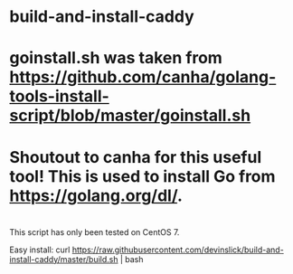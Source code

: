 # build-and-install-caddy
#
# goinstall.sh was taken from https://github.com/canha/golang-tools-install-script/blob/master/goinstall.sh
# Shoutout to canha for this useful tool!  This is used to install Go from https://golang.org/dl/.
#
#
This script has only been tested on CentOS 7.

Easy install: curl https://raw.githubusercontent.com/devinslick/build-and-install-caddy/master/build.sh | bash
